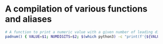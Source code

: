 # A compilation of various functions and aliases

```sh
# A function to print a numeric value with a given number of leading digits
padnum() { VALUE=$1; NUMDIGITS=$2; $(which python3) -c "print(f'{${VALUE}:0${NUMDIGITS:-5}}')"; unset VALUE NUMDIGITS; }
```
